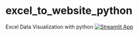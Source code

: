 # excel_to_website_python
Excel Data Visualization with python
[![Streamlit App](https://static.streamlit.io/badges/streamlit_badge_black_white.svg)](https://<your-custom-subdomain>.streamlitapp.com)

